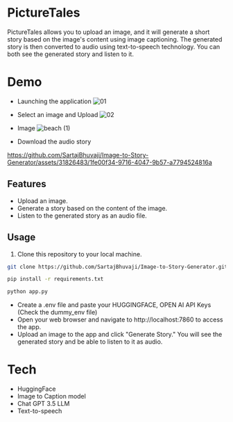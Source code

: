 # PictureTales

PictureTales allows you to upload an image, and it will generate a short story based on the image's content using image captioning. The generated story is then converted to audio using text-to-speech technology. You can both see the generated story and listen to it.

# Demo
- Launching the application
![01](https://github.com/SartajBhuvaji/Image-to-Story-Generator/assets/31826483/984ad132-14eb-4ddf-8e5a-33fe2a7c7b28)

- Select an image and Upload
![02](https://github.com/SartajBhuvaji/Image-to-Story-Generator/assets/31826483/20ef38ee-562f-4cfa-9d64-3f01e85f231b)

- Image
![beach (1)](https://github.com/SartajBhuvaji/Image-to-Story-Generator/assets/31826483/69a5b52b-c6dd-41cb-889b-486977ebf37c)


- Download the audio story
  
https://github.com/SartajBhuvaji/Image-to-Story-Generator/assets/31826483/1fe00f34-9716-4047-9b57-a7794524816a


## Features

- Upload an image.
- Generate a story based on the content of the image.
- Listen to the generated story as an audio file.

## Usage

1. Clone this repository to your local machine.

```bash
git clone https://github.com/SartajBhuvaji/Image-to-Story-Generator.git

pip install -r requirements.txt

python app.py
```
- Create a .env file and paste your HUGGINGFACE, OPEN AI API Keys (Check the dummy_env file)
- Open your web browser and navigate to http://localhost:7860 to access the app.
- Upload an image to the app and click "Generate Story." You will see the generated story and be able to listen to it as audio.

# Tech
- HuggingFace
- Image to Caption model
- Chat GPT 3.5 LLM
- Text-to-speech 
